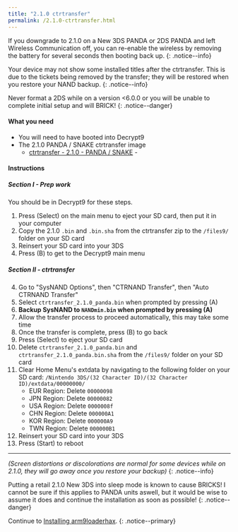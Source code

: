 ```yaml
---
title: "2.1.0 ctrtransfer"
permalink: /2.1.0-ctrtransfer.html
---
```


If you downgrade to 2.1.0 on a New 3DS PANDA or 2DS PANDA and left Wireless Communication off, you can re-enable the wireless by removing the battery for several seconds then booting back up.
{: .notice--info}

Your device may not show some installed titles after the ctrtransfer. This is due to the tickets being removed by the transfer; they will be restored when you restore your NAND backup.
{: .notice--info}

Never format a 2DS while on a version <6.0.0 or you will be unable to complete initial setup and will BRICK!
{: .notice--danger}

#### What you need

* You will need to have booted into Decrypt9
* The 2.1.0 PANDA / SNAKE ctrtransfer image
  +    [ctrtransfer - 2.1.0 - PANDA / SNAKE](https://3ds.guide/torrents/ctrtransfer_2.1.0_panda_snake.torrent) - <code class="highlighterrouge"><a href="magnet:?xt=urn:btih:c79a0a0ca8fdc01e744cb86ec585590a0c613646&dn=ctrtransfer%5F2.1.0%5Fpanda%5Fsnake.zip&tr=udp%3A%2F%2Ftracker.coppersurfer.tk%3A6969%2Fannounce&tr=udp%3A%2F%2Ftracker.opentrackr.org%3A1337%2Fannounce&tr=http%3A%2F%2Ftracker.opentrackr.org%3A1337%2Fannounce&tr=udp%3A%2F%2Fzer0day.ch%3A1337%2Fannounce&tr=udp%3A%2F%2Ftracker.leechers-paradise.org%3A6969%2Fannounce&tr=http%3A%2F%2Fexplodie.org%3A6969%2Fannounce&tr=udp%3A%2F%2Fexplodie.org%3A6969%2Fannounce&tr=udp%3A%2F%2F9.rarbg.com%3A2710%2Fannounce&tr=udp%3A%2F%2Fp4p.arenabg.com%3A1337%2Fannounce&tr=http%3A%2F%2Fp4p.arenabg.com%3A1337%2Fannounce&tr=udp%3A%2F%2Ftracker.aletorrenty.pl%3A2710%2Fannounce&tr=http%3A%2F%2Ftracker.aletorrenty.pl%3A2710%2Fannounce&tr=http%3A%2F%2Ftracker1.wasabii.com.tw%3A6969%2Fannounce&tr=http%3A%2F%2Ftracker.baravik.org%3A6970%2Fannounce&tr=http%3A%2F%2Ftracker.tfile.me%2Fannounce&tr=udp%3A%2F%2Ftorrent.gresille.org%3A80%2Fannounce&tr=http%3A%2F%2Ftorrent.gresille.org%2Fannounce&tr=udp%3A%2F%2Ftracker.yoshi210.com%3A6969%2Fannounce&tr=udp%3A%2F%2Ftracker.tiny-vps.com%3A6969%2Fannounce&tr=udp%3A%2F%2Ftracker.filetracker.pl%3A8089%2Fannounce"><i class="fa fa-magnet" aria-hidden="true"></i></a></code>

#### Instructions

##### Section I - Prep work

You should be in Decrypt9 for these steps.

1. Press (Select) on the main menu to eject your SD card, then put it in your computer
2. Copy the 2.1.0 `.bin` and `.bin.sha` from the ctrtransfer zip to the `/files9/` folder on your SD card
3. Reinsert your SD card into your 3DS
4. Press (B) to get to the Decrypt9 main menu

##### Section II - ctrtransfer

4. Go to "SysNAND Options", then "CTRNAND Transfer", then "Auto CTRNAND Transfer"
5. Select `ctrtransfer_2.1.0_panda.bin` when prompted by pressing (A)
6. **Backup SysNAND to `NANDmin.bin` when prompted by pressing (A)**
7. Allow the transfer process to proceed automatically, this may take some time
8. Once the transfer is complete, press (B) to go back
9. Press (Select) to eject your SD card
9. Delete `ctrtransfer_2.1.0_panda.bin` and `ctrtransfer_2.1.0_panda.bin.sha` from the `/files9/` folder on your SD card
19. Clear Home Menu's extdata by navigating to the following folder on your SD card: `/Nintendo 3DS/(32 Character ID)/(32 Character ID)/extdata/00000000/`
    + EUR Region: Delete `00000098`
    + JPN Region: Delete `00000082`
    + USA Region: Delete `0000008f`
    + CHN Region: Delete `000000A1`
    + KOR Region: Delete `000000A9`
    + TWN Region: Delete `000000B1`
12. Reinsert your SD card into your 3DS
11. Press (Start) to reboot

___

*(Screen distortions or discolorations are normal for some devices while on 2.1.0, they will go away once you restore your backup)*
{: .notice--info}

Putting a retail 2.1.0 New 3DS into sleep mode is known to cause BRICKS! I cannot be sure if this applies to PANDA units aswell, but it would be wise to assume it does and continue the installation as soon as possible!
{: .notice--danger}

Continue to [Installing arm9loaderhax](installing-arm9loaderhax).
{: .notice--primary}
